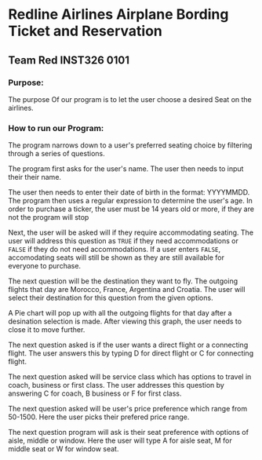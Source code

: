 # Redline Airlines Airplane Bording Ticket and Reservation
## Team Red INST326 0101

### Purpose:

The purpose Of our program is to let the user choose a desired Seat on the airlines.

### How to run our Program:
The program narrows down to a user's preferred seating choice by filtering through a series of questions.

The program first asks for the user's name.
The user then needs to input their their name.

The user then needs to enter their date of birth in the format: YYYYMMDD.
The program then uses a regular expression to determine the user's age.
In order to purchase a ticker, the user must be 14 years old or more, if they are not the program will stop

Next, the user will be asked will if they require accommodating seating.
The user will address this question as ```TRUE``` if they need accommodations or ```FALSE``` if they do not need accommodations. 
If a user enters ```FALSE```, accomodating seats will still be shown as they are still available for everyone to purchase.

The next question will be the destination they want to fly. The outgoing flights that day are Morocco, France, Argentina and Croatia.
The user will select their destination for this question from the given options.

A Pie chart will pop up with all the outgoing flights for that day after a desination selection is made. After viewing this graph, the user needs to close it to move further.

The next question asked is if the user wants a direct flight or a connecting flight.
The user answers this by typing D for direct flight or C for connecting flight.

The next question asked will be service class which has options to travel in coach, business or first class.
The user addresses this question by answering C for coach, B business or F for first class.

The next question asked will be user's price preference which range from 50-1500.
Here the user picks their prefered price range.

The next question program will ask is their seat preference with options of aisle, middle or window.
Here the user will type A for aisle seat, M for middle seat or W for window seat.
